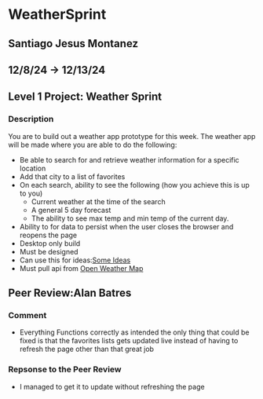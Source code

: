 # WeatherSprint

## Santiago Jesus Montanez

## 12/8/24 -> 12/13/24

## Level 1 Project: Weather Sprint

### Description

You are to build out a weather app prototype for this week.
The weather app will be made where you are able to do the following:

* Be able to search for and retrieve weather information for a specific location
* Add that city to a list of favorites
* On each search,  ability to see the following (how you achieve this is up to you)
  * Current weather at the time of the search
  * A general 5 day forecast
  * The ability to see max temp and min temp of the current day.
* Ability to for data to persist when the user closes the browser and reopens the page
* Desktop only build
* Must be designed
* Can use this for ideas:[Some Ideas](https://www.pinterest.com/ideas/weather-app-design-desktop/947506109949/)
* Must pull api from [Open Weather Map](https://openweathermap.org/)

## Peer Review:Alan Batres

### Comment

* Everything Functions correctly as intended the only thing that could be fixed is that the favorites lists gets updated live instead of having to refresh the page other than that great job

### Repsonse to the Peer Review

* I managed to get it to update without refreshing the page
